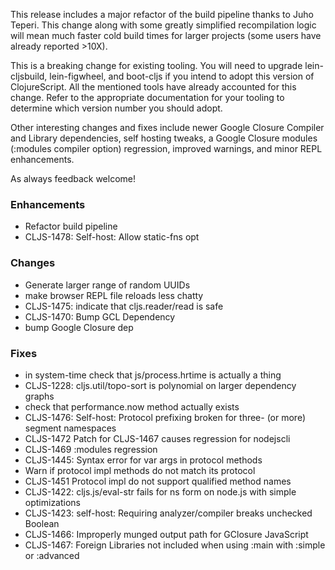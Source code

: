
This release includes a major refactor of the build pipeline thanks to
Juho Teperi. This change along with some greatly simplified
recompilation logic will mean much faster cold build times for larger
projects (some users have already reported >10X).

This is a breaking change for existing tooling. You will need to
upgrade lein-cljsbuild, lein-figwheel, and boot-cljs if you intend to
adopt this version of ClojureScript. All the mentioned tools have
already accounted for this change. Refer to the appropriate
documentation for your tooling to determine which version number you
should adopt.

Other interesting changes and fixes include newer Google Closure
Compiler and Library dependencies, self hosting tweaks, a Google
Closure modules (:modules compiler option) regression,
improved warnings, and minor REPL enhancements.

As always feedback welcome!

### Enhancements
* Refactor build pipeline
* CLJS-1478: Self-host: Allow static-fns opt

### Changes
* Generate larger range of random UUIDs
* make browser REPL file reloads less chatty
* CLJS-1475: indicate that cljs.reader/read is safe
* CLJS-1470: Bump GCL Dependency
* bump Google Closure dep

### Fixes
* in system-time check that js/process.hrtime is actually a thing
* CLJS-1228: cljs.util/topo-sort is polynomial on larger dependency graphs
* check that performance.now method actually exists
* CLJS-1476: Self-host: Protocol prefixing broken for three- (or more) segment namespaces
* CLJS-1472 Patch for CLJS-1467 causes regression for nodejscli
* CLJS-1469 :modules regression
* CLJS-1445: Syntax error for var args in protocol methods
* Warn if protocol impl methods do not match its protocol
* CLJS-1451 Protocol impl do not support qualified method names
* CLJS-1422: cljs.js/eval-str fails for ns form on node.js with simple optimizations
* CLJS-1423: self-host: Requiring analyzer/compiler breaks unchecked Boolean
* CLJS-1466: Improperly munged output path for GClosure JavaScript
* CLJS-1467: Foreign Libraries not included when using :main with :simple or :advanced